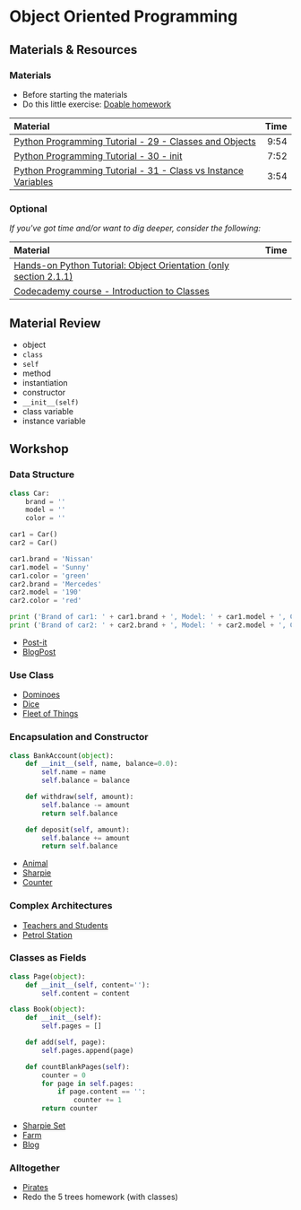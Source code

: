 # Object Oriented Programming

## Materials & Resources

### Materials
- Before starting the materials
- Do this little exercise: [Doable homework](homework.md)

| Material | Time |
|:---------|-----:|
| [Python Programming Tutorial - 29 - Classes and Objects](https://www.youtube.com/watch?v=POQIIKb1BZA) | 9:54 |
| [Python Programming Tutorial - 30 - init](https://www.youtube.com/watch?v=G8kS24CtfoI) | 7:52 |
| [Python Programming Tutorial - 31 - Class vs Instance Variables](https://www.youtube.com/watch?v=qSDiHI1kP98) | 3:54 |

### Optional
*If you've got time and/or want to dig deeper, consider the following:*

| Material | Time |
|:---------|-----:|
| [Hands-on Python Tutorial: Object Orientation (only section 2.1.1)](http://anh.cs.luc.edu/python/hands-on/3.1/handsonHtml/strings3.html#object-orientation) | |
| [Codecademy course - Introduction to Classes](https://www.codecademy.com/courses/python-intermediate-en-WL8e4/0/1) | |

## Material Review

 - object
 - `class`
 - `self`
 - method
 - instantiation
 - constructor
 - `__init__(self)`
 - class variable
 - instance variable

## Workshop

### Data Structure

```python
class Car:
    brand = ''
    model = ''
    color = ''

car1 = Car()
car2 = Car()

car1.brand = 'Nissan'
car1.model = 'Sunny'
car1.color = 'green'
car2.brand = 'Mercedes'
car2.model = '190'
car2.color = 'red'

print ('Brand of car1: ' + car1.brand + ', Model: ' + car1.model + ', Color: ' + car1.color)
print ('Brand of car2: ' + car2.brand + ', Model: ' + car2.model + ', Color: ' + car2.color)
```
- [Post-it](post-it)
- [BlogPost](blog-post)

### Use Class

- [Dominoes](dominoes/python)
- [Dice](dice/python)
- [Fleet of Things](fleet-of-things/python)

### Encapsulation and Constructor

```python
class BankAccount(object):
    def __init__(self, name, balance=0.0):
        self.name = name
        self.balance = balance

    def withdraw(self, amount):
        self.balance -= amount
        return self.balance

    def deposit(self, amount):
        self.balance += amount
        return self.balance
```

- [Animal](animal)
- [Sharpie](sharpie)
- [Counter](counter/python)

### Complex Architectures

- [Teachers and Students](#)
- [Petrol Station](#)

### Classes as Fields

```python
class Page(object):
    def __init__(self, content=''):
        self.content = content

class Book(object):
    def __init__(self):
        self.pages = []

    def add(self, page):
        self.pages.append(page)

    def countBlankPages(self):
        counter = 0
        for page in self.pages:
            if page.content == '':
                counter += 1
        return counter
```

- [Sharpie Set](#)
- [Farm](#)
- [Blog](#)

### Alltogether

- [Pirates](pirates/python.md)
- Redo the 5 trees homework (with classes)
